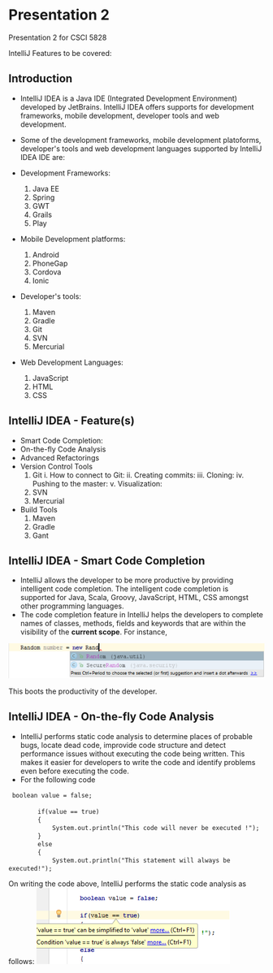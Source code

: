 # Presentation 2
Presentation 2 for CSCI 5828

IntelliJ Features to be covered:
## Introduction
* IntelliJ IDEA is a Java IDE (Integrated Development Environment) developed by JetBrains. IntelliJ IDEA offers supports for development frameworks, mobile development, developer tools and web development.
* Some of the development frameworks, mobile development platoforms, developer's tools and web development languages supported by IntelliJ IDEA IDE are:

* Development Frameworks:
    1. Java EE
    2. Spring
    3. GWT
    4. Grails
    5. Play

* Mobile Development platforms:
    1. Android
    2. PhoneGap
    3. Cordova
    4. Ionic

* Developer's tools:
    1. Maven
    2. Gradle
    3. Git
    4. SVN
    5. Mercurial

* Web Development Languages:
    1. JavaScript
    2. HTML
    3. CSS

## IntelliJ IDEA - Feature(s)
* Smart Code Completion:
* On-the-fly Code Analysis
* Advanced Refactorings
* Version Control Tools
    1. Git
        i. How to connect to Git:
        ii. Creating commits:
        iii. Cloning:
        iv. Pushing to the master:
        v. Visualization:
    2. SVN
    3. Mercurial
* Build Tools
    1. Maven
    2. Gradle
    3. Gant

## IntelliJ IDEA - Smart Code Completion
* IntelliJ allows the developer to be more productive by providing intelligent code completion. The intelligent code completion is supported for Java, Scala, Groovy, JavaScript, HTML, CSS amongst other programming languages.
* The code completion feature in IntelliJ helps the developers to complete names of classes, methods, fields and keywords that are within the visibility of the **current scope**. For instance,

![Instant Code completion](https://github.com/rabin2360/Presentation2/blob/master/Presentation/InstantCodeCompletion.png)

 This boots the productivity of the developer.

## IntelliJ IDEA - On-the-fly Code Analysis
* IntelliJ performs static code analysis to determine places of probable bugs, locate dead code, improvide code structure and detect performance issues without executing the code being written. This makes it easier for developers to write the code and identify problems even before executing the code.
* For the following code
```
 boolean value = false;

        if(value == true)
        {
            System.out.println("This code will never be executed !");
        }
        else
        {
            System.out.println("This statement will always be executed!");
```

On writing the code above, IntelliJ performs the static code analysis as follows:
![On the fly code analysis](https://github.com/rabin2360/Presentation2/blob/master/Presentation/OnTheFlyCodeAnalysis.png)
